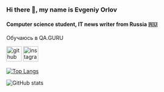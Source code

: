 ### Hi there 👋, my name is Evgeniy Orlov
#### Computer science student, IT news writer from Russia 🇷🇺

Обучаюсь в QA.GURU 



[<img src='https://cdn.jsdelivr.net/npm/simple-icons@3.0.1/icons/github.svg' alt='github' height='40'>](https://github.com/Evgeniyinline)  [<img src='https://cdn.jsdelivr.net/npm/simple-icons@3.0.1/icons/instagram.svg' alt='instagram' height='40'>](https://www.instagram.com/Evgeniy_inline/)  

[![Top Langs](https://github-readme-stats.vercel.app/api/top-langs/?username=Evgeniyinline)](https://github.com/anuraghazra/github-readme-stats)

![GitHub stats](https://github-readme-stats.vercel.app/api?username=Evgeniyinline&show_icons=true)  


